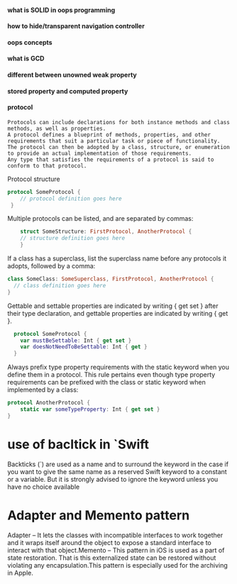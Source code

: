 #### what is SOLID in oops programming
#### how to hide/transparent navigation controller
#### oops concepts
#### what is GCD
#### different between unowned weak property
#### stored property and computed property
#### protocol
    Protocols can include declarations for both instance methods and class methods, as well as properties. 
    A protocol defines a blueprint of methods, properties, and other requirements that suit a particular task or piece of functionality. 
    The protocol can then be adopted by a class, structure, or enumeration to provide an actual implementation of those requirements. 
    Any type that satisfies the requirements of a protocol is said to conform to that protocol.

Protocol structure
```swift
protocol SomeProtocol {
    // protocol definition goes here
 }
 ```

Multiple protocols can be listed, and are separated by commas:
```swift
    struct SomeStructure: FirstProtocol, AnotherProtocol {
    // structure definition goes here
    }
```
If a class has a superclass, list the superclass name before any protocols it adopts, followed by a comma:
  ```swift
  class SomeClass: SomeSuperclass, FirstProtocol, AnotherProtocol {
    // class definition goes here
  }
```
Gettable and settable properties are indicated by writing { get set } after their type declaration, and gettable properties are indicated by writing { get }.
```swift
  protocol SomeProtocol {
    var mustBeSettable: Int { get set }
    var doesNotNeedToBeSettable: Int { get }
  }
  ```
  
  Always prefix type property requirements with the static keyword when you define them in a protocol. This rule pertains even though type property requirements can be prefixed with the class or static keyword when implemented by a class:
```swift
protocol AnotherProtocol {
    static var someTypeProperty: Int { get set }
}
```

# use of bacltick in `Swift
Backticks (`) are used as a name and to surround the keyword in the case if you want to give the same name as a reserved Swift keyword to a constant or a variable. But it is strongly advised to ignore the keyword unless you have no choice available

# Adapter and Memento pattern
Adapter – It lets the classes with incompatible interfaces to work together and it wraps itself around the object to expose a standard interface to interact with that object.Memento – This pattern in iOS is used as a part of state restoration.
That is this externalized state can be restored without violating any encapsulation.This pattern is especially used for the archiving in Apple.
